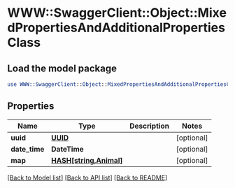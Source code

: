 # WWW::SwaggerClient::Object::MixedPropertiesAndAdditionalPropertiesClass

## Load the model package
```perl
use WWW::SwaggerClient::Object::MixedPropertiesAndAdditionalPropertiesClass;
```

## Properties
Name | Type | Description | Notes
------------ | ------------- | ------------- | -------------
**uuid** | [**UUID**](UUID.md) |  | [optional] 
**date_time** | **DateTime** |  | [optional] 
**map** | [**HASH[string,Animal]**](Animal.md) |  | [optional] 

[[Back to Model list]](../README.md#documentation-for-models) [[Back to API list]](../README.md#documentation-for-api-endpoints) [[Back to README]](../README.md)


